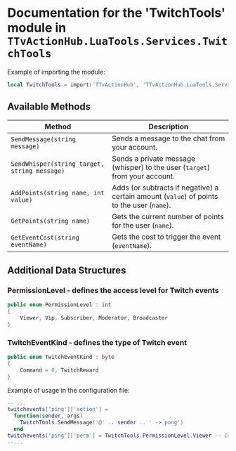 # Documentation for the 'TwitchTools' module in `TTvActionHub.LuaTools.Services.TwitchTools`

Example of importing the module:

```lua
local TwitchTools = import('TTvActionHub', 'TTvActionHub.LuaTools.Services').TwitchTools
```

## Available Methods

| Method                                       | Description                                                                                |
| -------------------------------------------- | ------------------------------------------------------------------------------------------ |
| `SendMessage(string message)`                | Sends a message to the chat from your account.                                             |
| `SendWhisper(string target, string message)` | Sends a private message (whisper) to the user (`target`) from your account.                |
| `AddPoints(string name, int value)`          | Adds (or subtracts if negative) a certain amount (`value`) of points to the user (`name`). |
| `GetPoints(string name)`                     | Gets the current number of points for the user (`name`).                                   |
| `GetEventCost(string eventName)`             | Gets the cost to trigger the event (`eventName`).                                          |

## Additional Data Structures

### PermissionLevel - defines the access level for Twitch events

```csharp
public enum PermissionLevel : int
{
    Viewer, Vip, Subscriber, Moderator, Broadcaster
}
```

### TwitchEventKind - defines the type of Twitch event

```csharp
public enum TwitchEventKind : byte
{
    Command = 0, TwitchReward
}
```

Example of usage in the configuration file:

```lua
-- ...
twitchevents['ping']['action'] =
  function(sender, args)
    TwitchTools.SendMessage('@' .. sender .. ' -> pong')
  end
twitchevents['ping']['perm'] = TwitchTools.PermissionLevel.Viewer -- Corrected from VIEWIER
--...
```
